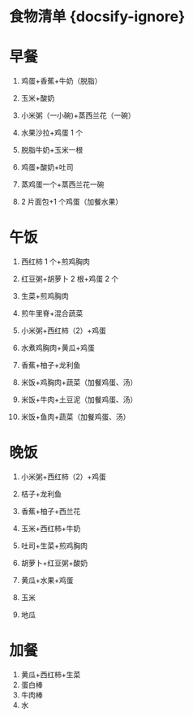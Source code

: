# 食物清单 {docsify-ignore}

# 早餐

1. 鸡蛋+香蕉+牛奶（脱脂）
2. 玉米+酸奶
3. 小米粥（一小碗)+蒸西兰花（一碗）
4. 水果沙拉+鸡蛋 1 个
5. 脱脂牛奶+玉米一根
6. 鸡蛋+酸奶+吐司
7. 蒸鸡蛋一个+蒸西兰花一碗

8. 2 片面包+1 个鸡蛋（加餐水果）

# 午饭

1. 西红柿 1 个+煎鸡胸肉
2. 红豆粥+胡萝卜 2 根+鸡蛋 2 个
3. 生菜+煎鸡胸肉
4. 煎牛里脊+混合蔬菜
5. 小米粥+西红柿（2）+鸡蛋
6. 水煮鸡胸肉+黄瓜+鸡蛋
7. 香蕉+柚子+龙利鱼

8. 米饭+鸡胸肉+蔬菜（加餐鸡蛋、汤）
9. 米饭+牛肉+土豆泥（加餐鸡蛋、汤）
10. 米饭+鱼肉+蔬菜（加餐鸡蛋、汤）

# 晚饭

1. 小米粥+西红柿（2）+鸡蛋
2. 桔子+龙利鱼
3. 香蕉+柚子+西兰花
4. 玉米+西红柿+牛奶
5. 吐司+生菜+煎鸡胸肉
6. 胡萝卜+红豆粥+酸奶
7. 黄瓜+水果+鸡蛋

8. 玉米
9. 地瓜

# 加餐

1. 黄瓜+西红柿+生菜
2. 蛋白棒
3. 牛肉棒
4. 水
